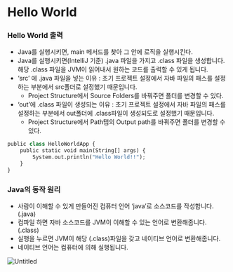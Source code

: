 # Hello World

### Hello World 출력

- Java를 실행시키면, main 메서드를 찾아 그 안에 로직을 실행시킨다.
- Java를 실행시키면(IntelliJ 기준) .java 파일을 가지고 .class 파일을 생성합니다. 해당 .class 파일을 JVM이 읽어내서 원하는 코드를 출력할 수 있게 됩니다.
- ‘src’ 에 .java 파일을 넣는 이유 : 초기 프로젝트 설정에서 자바 파일의 패스를 설정하는 부분에서 src폴더로 설정했기 때문입니다.
    - Project Structure에서 Source Folders를 바꿔주면 폴더를 변경할 수 있다.
- ‘out’에 .class 파일이 생성되는 이유 : 초기 프로젝트 설정에서 자바 파일의 패스를 설정하는 부분에서 out폴더에 .class파일이 생성되도로 설정했기 때문입니다.
    - Project Structure에서 Path탭의 Output path를 바꿔주면 폴더를 변경할 수 있다.

```python
public class HelloWorldApp {
    public static void main(String[] args) {
        System.out.println("Hello World!!");
    }
}
```

### Java의 동작 원리

- 사람이 이해할 수 있게 만들어진 컴퓨터 언어 ‘java’로 소스코드를 작성합니다. (.java)
- 컴파일 하면 자바 소스코드를 JVM이 이해할 수 있는 언어로 변환해줍니다. (.class)
- 실행을 누르면 JVM이 해당 (.class)파일을 갖고 네이티브 언어로 변환해줍니다.
- 네이티브 언어는 컴퓨터에 의해 실행됩니다.

![Untitled](https://s3.us-west-2.amazonaws.com/secure.notion-static.com/f525ef7d-7d47-4366-beb4-482d9246a8d9/Untitled.png?X-Amz-Algorithm=AWS4-HMAC-SHA256&X-Amz-Content-Sha256=UNSIGNED-PAYLOAD&X-Amz-Credential=AKIAT73L2G45EIPT3X45%2F20220315%2Fus-west-2%2Fs3%2Faws4_request&X-Amz-Date=20220315T173808Z&X-Amz-Expires=86400&X-Amz-Signature=328bf05a277b266c7f5805b5e8c3b963d89ddd0fbad9a7d6da3571c22364208b&X-Amz-SignedHeaders=host&response-content-disposition=filename%20%3D%22Untitled.png%22&x-id=GetObject)
